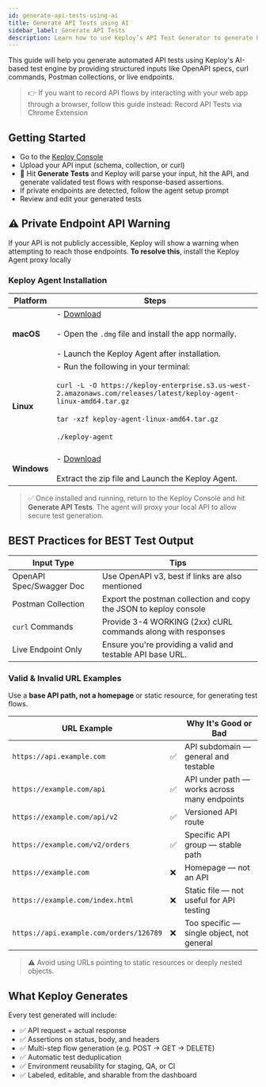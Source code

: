 ```yaml
---
id: generate-api-tests-using-ai
title: Generate API Tests using AI
sidebar_label: Generate API Tests
description: Learn how to use Keploy’s API Test Generator to generate high-quality API test suites using AI from OpenAPI, curl, Postman, or traffic.
---
```


This guide will help you generate automated API tests using Keploy's AI-based test engine by providing structured inputs like OpenAPI specs, curl commands, Postman collections, or live endpoints.

> 👉 If you want to record API flows by interacting with your web app through a browser, follow this guide instead: Record API Tests via Chrome Extension

## Getting Started

- Go to the [Keploy Console](https://app.keploy.io/api-testing/generate)
- Upload your API input (schema, collection, or curl)
- 👊 Hit **Generate Tests** and Keploy will parse your input, hit the API, and generate validated test flows with response-based assertions.
- If private endpoints are detected, follow the agent setup prompt
- Review and edit your generated tests

## ⚠️ Private Endpoint API Warning

If your API is not publicly accessible, Keploy will show a warning when attempting to reach those endpoints. **To resolve this**, install the Keploy Agent proxy locally

### Keploy Agent Installation

| Platform    | Steps                                                                                                                                                                                                                                                                   |
| ----------- | ----------------------------------------------------------------------------------------------------------------------------------------------------------------------------------------------------------------------------------------------------------------------- |
| **macOS**   | - [Download](https://keploy-enterprise.s3.us-west-2.amazonaws.com/releases/latest/Keploy+Agent.dmg) <br /><br /> - Open the `.dmg` file and install the app normally. <br /><br /> - Launch the Keploy Agent after installation. <br />                                 |
| **Linux**   | - Run the following in your terminal: <br /><br /> `curl -L -O https://keploy-enterprise.s3.us-west-2.amazonaws.com/releases/latest/keploy-agent-linux-amd64.tar.gz` <br /><br /> `tar -xzf keploy-agent-linux-amd64.tar.gz` <br /><br /> `./keploy-agent` <br /><br /> |
| **Windows** | - [Download](https://keploy-enterprise.s3.us-west-2.amazonaws.com/releases/latest/Keploy+Agent-windows_amd64.zip) <br /><br /> Extract the zip file and Launch the Keploy Agent. <br />                                                                                 |

> ✅ Once installed and running, return to the Keploy Console and hit **Generate API Tests**. The agent will proxy your local API to allow secure test generation.

## BEST Practices for BEST Test Output

| Input Type               | Tips                                                              |
| ------------------------ | ----------------------------------------------------------------- |
| OpenAPI Spec/Swagger Doc | Use OpenAPI v3, best if links are also mentioned                  |
| Postman Collection       | Export the postman collection and copy the JSON to keploy console |
| `curl` Commands          | Provide 3-4 WORKING (2xx) cURL commands along with responses      |
| Live Endpoint Only       | Ensure you're providing a valid and testable API base URL.        |

### Valid & Invalid URL Examples

Use a **base API path, not a homepage** or static resource, for generating test flows.

| URL Example                             |     | Why It's Good or Bad                         |
| --------------------------------------- | --- | -------------------------------------------- |
| `https://api.example.com`               | ✅  | API subdomain — general and testable         |
| `https://example.com/api`               | ✅  | API under path — works across many endpoints |
| `https://example.com/api/v2`            | ✅  | Versioned API route                          |
| `https://example.com/v2/orders`         | ✅  | Specific API group — stable path             |
| `https://example.com`                   | ❌  | Homepage — not an API                        |
| `https://example.com/index.html`        | ❌  | Static file — not useful for API testing     |
| `https://api.example.com/orders/126789` | ❌  | Too specific — single object, not general    |

> ⚠️ Avoid using URLs pointing to static resources or deeply nested objects.

## What Keploy Generates

Every test generated will include:

- ✅ API request + actual response
- ✅ Assertions on status, body, and headers
- ✅ Multi-step flow generation (e.g. POST → GET → DELETE)
- ✅ Automatic test deduplication
- ✅ Environment reusability for staging, QA, or CI
- ✅ Labeled, editable, and sharable from the dashboard

[//]: # "## Next Steps"
[//]: #
[//]: # "- 👉 [Run the generated tests](/docs/running-keploy/run-ai-generated-api-tests)"
[//]: # "- 🔁 [Self-heal for API changes](/docs/running-keploy/self-healing-ai-api-tests)"
[//]: # "- 🧹 [Review, clean, and improve test flows](/docs/running-keploy/review-and-improve-ai-generated-tests)"
[//]: # "- 🤝 [Share tests and test-reports with your team](/docs/running-keploy/share-tests)"
[//]: # "- 🚀 [Integrate tests in your CI/CD pipeline](/docs/running-keploy/ci-cd-ai-gen-api-tests)"
